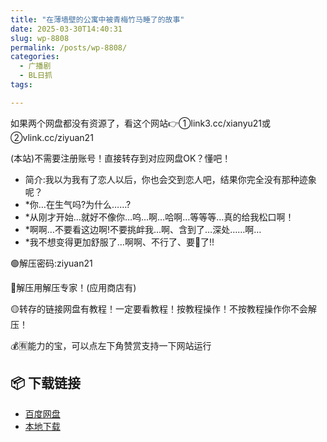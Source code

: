 ```yaml
---
title: "在薄墙壁的公寓中被青梅竹马睡了的故事"
date: 2025-03-30T14:40:31
slug: wp-8808
permalink: /posts/wp-8808/
categories:
  - 广播剧
  - BL日抓
tags:

---
```


如果两个网盘都没有资源了，看这个网站👉①link3.cc/xianyu21或②vlink.cc/ziyuan21

(本站)不需要注册账号！直接转存到对应网盘OK？懂吧！

*   简介:我以为我有了恋人以后，你也会交到恋人吧，结果你完全没有那种迹象呢？
*   \*你…在生气吗?为什么……?
*   \*从刚才开始…就好不像你…呜…啊…哈啊…等等等…真的给我松口啊！
*   \*啊啊…不要看这边啊!不要挑衅我…啊、含到了…深处……啊…
*   \*我不想变得更加舒服了…啊啊、不行了、要🐍了!!

🟢解压密码:ziyuan21

🔵解压用解压专家！(应用商店有)

🟡转存的链接网盘有教程！一定要看教程！按教程操作！不按教程操作你不会解压！

💰🈶能力的宝，可以点左下角赞赏支持一下网站运行

## 📦 下载链接
- [百度网盘](https://blziyuan21.com/pay-download/8808?key=e1aff72f2b&down_id=0)
- [本地下载](https://blziyuan21.com/pay-download/8808?key=e1aff72f2b&down_id=1)

